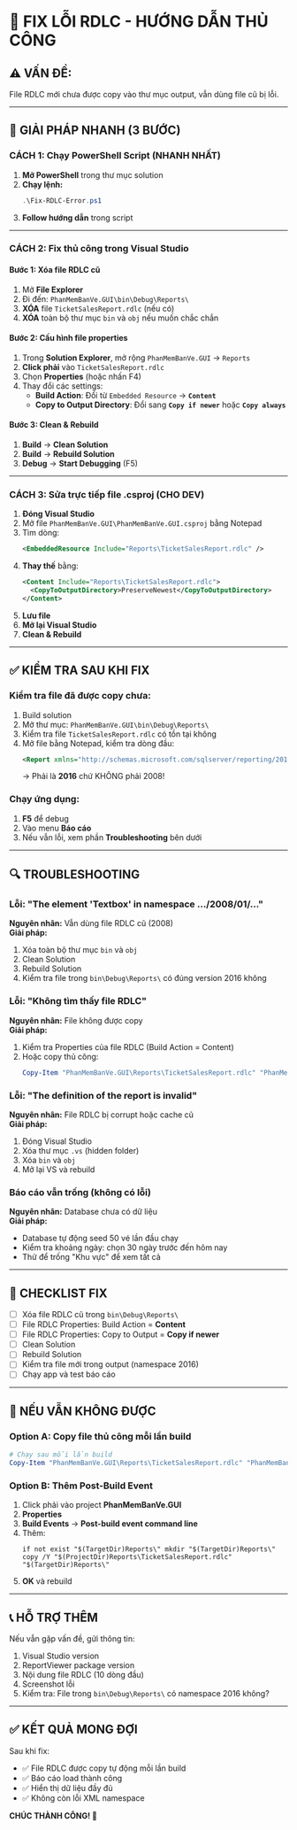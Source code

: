 ﻿# 🔧 FIX LỖI RDLC - HƯỚNG DẪN THỦ CÔNG

## ⚠️ VẤN ĐỀ:
File RDLC mới chưa được copy vào thư mục output, vẫn dùng file cũ bị lỗi.

---

## 🚀 GIẢI PHÁP NHANH (3 BƯỚC)

### CÁCH 1: Chạy PowerShell Script (NHANH NHẤT)

1. **Mở PowerShell** trong thư mục solution
2. **Chạy lệnh:**
   ```powershell
   .\Fix-RDLC-Error.ps1
   ```
3. **Follow hướng dẫn** trong script

---

### CÁCH 2: Fix thủ công trong Visual Studio

#### Bước 1: Xóa file RDLC cũ
1. Mở **File Explorer**
2. Đi đến: `PhanMemBanVe.GUI\bin\Debug\Reports\`
3. **XÓA** file `TicketSalesReport.rdlc` (nếu có)
4. **XÓA** toàn bộ thư mục `bin` và `obj` nếu muốn chắc chắn

#### Bước 2: Cấu hình file properties
1. Trong **Solution Explorer**, mở rộng `PhanMemBanVe.GUI` → `Reports`
2. **Click phải** vào `TicketSalesReport.rdlc`
3. Chọn **Properties** (hoặc nhấn F4)
4. Thay đổi các settings:
   - **Build Action**: Đổi từ `Embedded Resource` → **`Content`**
   - **Copy to Output Directory**: Đổi sang **`Copy if newer`** hoặc **`Copy always`**

#### Bước 3: Clean & Rebuild
1. **Build** → **Clean Solution**
2. **Build** → **Rebuild Solution**
3. **Debug** → **Start Debugging** (F5)

---

### CÁCH 3: Sửa trực tiếp file .csproj (CHO DEV)

1. **Đóng Visual Studio**
2. Mở file `PhanMemBanVe.GUI\PhanMemBanVe.GUI.csproj` bằng Notepad
3. Tìm dòng:
   ```xml
   <EmbeddedResource Include="Reports\TicketSalesReport.rdlc" />
   ```
4. **Thay thế** bằng:
   ```xml
   <Content Include="Reports\TicketSalesReport.rdlc">
     <CopyToOutputDirectory>PreserveNewest</CopyToOutputDirectory>
   </Content>
   ```
5. **Lưu file**
6. **Mở lại Visual Studio**
7. **Clean & Rebuild**

---

## ✅ KIỂM TRA SAU KHI FIX

### Kiểm tra file đã được copy chưa:
1. Build solution
2. Mở thư mục: `PhanMemBanVe.GUI\bin\Debug\Reports\`
3. Kiểm tra file `TicketSalesReport.rdlc` có tồn tại không
4. Mở file bằng Notepad, kiểm tra dòng đầu:
   ```xml
   <Report xmlns="http://schemas.microsoft.com/sqlserver/reporting/2016/01/reportdefinition"
   ```
   → Phải là **2016** chứ KHÔNG phải 2008!

### Chạy ứng dụng:
1. **F5** để debug
2. Vào menu **Báo cáo**
3. Nếu vẫn lỗi, xem phần **Troubleshooting** bên dưới

---

## 🔍 TROUBLESHOOTING

### Lỗi: "The element 'Textbox' in namespace .../2008/01/..." 
**Nguyên nhân:** Vẫn dùng file RDLC cũ (2008)  
**Giải pháp:**
1. Xóa toàn bộ thư mục `bin` và `obj`
2. Clean Solution
3. Rebuild Solution
4. Kiểm tra file trong `bin\Debug\Reports\` có đúng version 2016 không

### Lỗi: "Không tìm thấy file RDLC"
**Nguyên nhân:** File không được copy  
**Giải pháp:**
1. Kiểm tra Properties của file RDLC (Build Action = Content)
2. Hoặc copy thủ công:
   ```powershell
   Copy-Item "PhanMemBanVe.GUI\Reports\TicketSalesReport.rdlc" "PhanMemBanVe.GUI\bin\Debug\Reports\" -Force
   ```

### Lỗi: "The definition of the report is invalid"
**Nguyên nhân:** File RDLC bị corrupt hoặc cache cũ  
**Giải pháp:**
1. Đóng Visual Studio
2. Xóa thư mục `.vs` (hidden folder)
3. Xóa `bin` và `obj`
4. Mở lại VS và rebuild

### Báo cáo vẫn trống (không có lỗi)
**Nguyên nhân:** Database chưa có dữ liệu  
**Giải pháp:**
- Database tự động seed 50 vé lần đầu chạy
- Kiểm tra khoảng ngày: chọn 30 ngày trước đến hôm nay
- Thử để trống "Khu vực" để xem tất cả

---

## 📝 CHECKLIST FIX

- [ ] Xóa file RDLC cũ trong `bin\Debug\Reports\`
- [ ] File RDLC Properties: Build Action = **Content**
- [ ] File RDLC Properties: Copy to Output = **Copy if newer**
- [ ] Clean Solution
- [ ] Rebuild Solution
- [ ] Kiểm tra file mới trong output (namespace 2016)
- [ ] Chạy app và test báo cáo

---

## 🎯 NẾU VẪN KHÔNG ĐƯỢC

### Option A: Copy file thủ công mỗi lần build
```powershell
# Chạy sau mỗi lần build
Copy-Item "PhanMemBanVe.GUI\Reports\TicketSalesReport.rdlc" "PhanMemBanVe.GUI\bin\Debug\Reports\" -Force
```

### Option B: Thêm Post-Build Event
1. Click phải vào project **PhanMemBanVe.GUI**
2. **Properties**
3. **Build Events** → **Post-build event command line**
4. Thêm:
   ```
   if not exist "$(TargetDir)Reports\" mkdir "$(TargetDir)Reports\"
   copy /Y "$(ProjectDir)Reports\TicketSalesReport.rdlc" "$(TargetDir)Reports\"
   ```
5. **OK** và rebuild

---

## 📞 HỖ TRỢ THÊM

Nếu vẫn gặp vấn đề, gửi thông tin:
1. Visual Studio version
2. ReportViewer package version
3. Nội dung file RDLC (10 dòng đầu)
4. Screenshot lỗi
5. Kiểm tra: File trong `bin\Debug\Reports\` có namespace 2016 không?

---

## ✅ KẾT QUẢ MONG ĐỢI

Sau khi fix:
- ✅ File RDLC được copy tự động mỗi lần build
- ✅ Báo cáo load thành công
- ✅ Hiển thị dữ liệu đầy đủ
- ✅ Không còn lỗi XML namespace

**CHÚC THÀNH CÔNG! 🚀**
